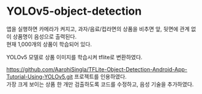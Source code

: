 # YOLOv5-object-detection

앱을 실행하면 카메라가 켜지고, 과자/음료/컵라면의 상품을 비추면 앞, 뒷면에 관계 없이 상품명이 음성으로 출력된다.<br>
현재 1,000개의 상품이 학습되어 있다.

YOLOv5 모델로 상품 이미지를 학습시켜 tflite로 변환하였다.

https://github.com/AarohiSingla/TFLite-Object-Detection-Android-App-Tutorial-Using-YOLOv5.git 프로젝트를 인용하였다.<br>
가장 크게 보이는 상품 한 개만 검출하도록 코드를 수정하고, 음성 기술을 추가하였다.
